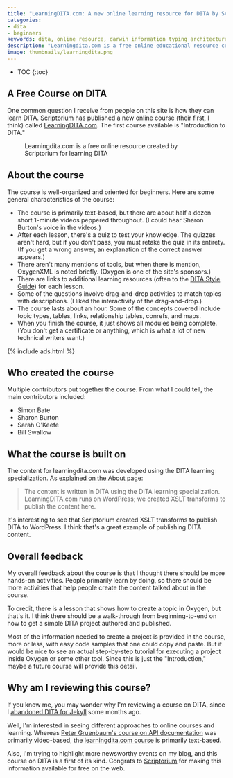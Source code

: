 ```yaml
---
title: "LearningDITA.com: A new online learning resource for DITA by Scriptorium"
categories:
- dita
- beginners
keywords: dita, online resource, darwin information typing architecture, scriptorium
description: "Learningdita.com is a free online educational resource created by Scriptorium for learning DITA. The initial course on their site, \"Introduction to DITA,\" lasts about an hour and will introduce you to core DITA concepts and techniques."
image: thumbnails/learningdita.png
---
```


* TOC
{:toc}

## A Free Course on DITA

One common question I receive from people on this site is how they can learn DITA. [Scriptorium](http://scriptorium.com) has published a new online course (their first, I think) called [LearningDITA.com](http://www.learningdita.com/). The first course available is "Introduction to DITA."

<figure><a href="http://www.learningdita.com/"><img src="{{ "https://s3.us-west-1.wasabisys.com/idbwmedia.com/images/learningdita.png" | prepend: site.baseurl }}" alt="" /></a><figcaption>Learningdita.com is a free online resource created by Scriptorium for learning DITA</figcaption></figure>

## About the course

The course is well-organized and oriented for beginners. Here are some general characteristics of the course:

* The course is primarily text-based, but there are about half a dozen short 1-minute videos peppered throughout. (I could hear Sharon Burton's voice in the videos.)
* After each lesson, there's a quiz to test your knowledge. The quizzes aren't hard, but if you don't pass, you must retake the quiz in its entirety. (If you get a wrong answer, an explanation of the correct answer appears.)
* There aren't many mentions of tools, but when there is mention, OxygenXML is noted briefly. (Oxygen is one of the site's sponsors.)
* There are links to additional learning resources (often to the [DITA Style Guide](http://www.oxygenxml.com/dita/styleguide/webhelp-feedback/index.html#Artefact/Maps/c_The_topicref_Element.html)) for each lesson.
* Some of the questions involve drag-and-drop activities to match topics with descriptions. (I liked the interactivity of the drag-and-drop.)
* The course lasts about an hour. Some of the concepts covered include topic types, tables, links, relationship tables, conrefs, and maps.
* When you finish the course, it just shows all modules being complete. (You don't get a certificate or anything, which is what a lot of new technical writers want.)

{% include ads.html %}

## Who created the course
Multiple contributors put together the course. From what I could tell, the main contributors included:

* Simon Bate
* Sharon Burton
* Sarah O'Keefe
* Bill Swallow

## What the course is built on

The content for learningdita.com was developed using the DITA learning specialization. As [explained on the About page](http://www.learningdita.com/about/):

>The content is written in DITA using the DITA learning specialization. LearningDITA.com runs on WordPress; we created XSLT transforms to publish the content here.

It's interesting to see that Scriptorium created XSLT transforms to publish DITA to WordPress. I think that's a great example of publishing DITA content.

## Overall feedback

My overall feedback about the course is that I thought there should be more hands-on activities. People primarily learn by doing, so there should be more activities that help people create the content talked about in the course.

To credit, there is a lesson that shows how to create a topic in Oxygen, but that's it. I think there should be a walk-through from beginning-to-end on how to get a simple DITA project authored and published.

 Most of the information needed to create a project is provided in the course, more or less, with easy code samples that one could copy and paste. But it would be nice to see an actual step-by-step tutorial for executing a project inside Oxygen or some other tool. Since this is just the "Introduction," maybe a future course will provide this detail.

## Why am I reviewing this course?

If you know me, you may wonder why I'm reviewing a course on DITA, since I [abandoned DITA for Jekyll](/2015/01/28/10-reasons-for-moving-away-from-dita/) some months ago.

Well, I'm interested in seeing different approaches to online courses and learning. Whereas [Peter Gruenbaum's course on API documentation](/2015/07/24/udemy-course-on-api-technical-writing-part-two/) was primarily video-based, the [learningdita.com course](http://learningdita.com/) is primarily text-based.

Also, I'm trying to highlight more newsworthy events on my blog, and this course on DITA is a first of its kind. Congrats to [Scriptorium](http://scriptorium.com) for making this information available for free on the web.
